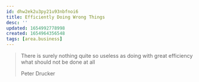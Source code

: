 ```yaml
---
id: dhw2ek2u3py21u93nbfnoi6
title: Efficiently Doing Wrong Things
desc: ''
updated: 1654992778998
created: 1654964356548
tags: [area.business]
---
```



> There is surely nothing quite so useless as doing with great efficiency what should not be done at all
> 
> Peter Drucker
<!-- > [[people.figure.peter-drucker]] -->

